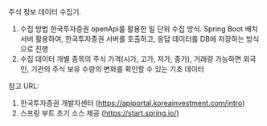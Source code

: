 주식 정보 데이터 수집기.

1. 수집 방법
   한국투자증권 openApi를 활용한 일 단위 수집 방식.
   Spring Boot 배치 서버 활용하여, 한국투자증권 서버를 호출하고, 응답 데이터를 DB에 저장하는 방식으로 진행
2. 수집 데이터
   개별 종목의 주식 가격(시가, 고가, 저가, 종가), 거래량
   가능하면 외국인, 기관의 주식 보유 수량의 변화를 확인할 수 있는 기초 데이터
   
참고 URL:
   1. 한국투자증권 개발자센터 (https://apiportal.koreainvestment.com/intro)
   2. 스프링 부트 초기 소스 제공 (https://start.spring.io/)
